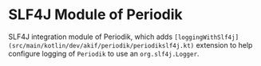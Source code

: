 # SLF4J Module of Periodik

SLF4J integration module of Periodik, which adds `[loggingWithSlf4j](src/main/kotlin/dev/akif/periodik/periodikslf4j.kt)` extension to help configure logging of `Periodik` to use an `org.slf4j.Logger`.
